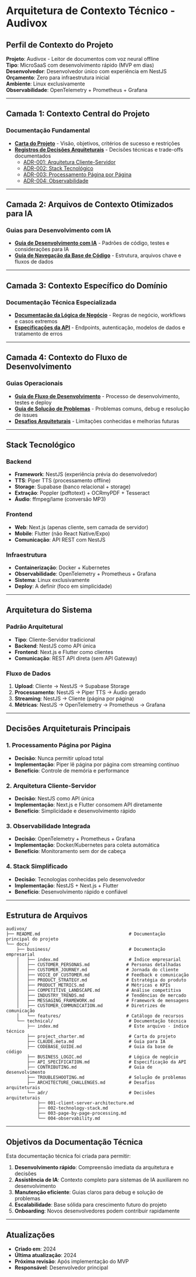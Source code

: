 # Arquitetura de Contexto Técnico - Audivox

## Perfil de Contexto do Projeto

**Projeto**: Audivox - Leitor de documentos com voz neural offline  
**Tipo**: MicroSaaS com desenvolvimento rápido (MVP em dias)  
**Desenvolvedor**: Desenvolvedor único com experiência em NestJS  
**Orçamento**: Zero para infraestrutura inicial  
**Ambiente**: Linux exclusivamente  
**Observabilidade**: OpenTelemetry + Prometheus + Grafana  

---

## Camada 1: Contexto Central do Projeto

### Documentação Fundamental
- **[Carta do Projeto](project_charter.md)** - Visão, objetivos, critérios de sucesso e restrições
- **[Registros de Decisões Arquiteturais](adr/)** - Decisões técnicas e trade-offs documentados
  - [ADR-001: Arquitetura Cliente-Servidor](adr/001-client-server-architecture.md)
  - [ADR-002: Stack Tecnológico](adr/002-technology-stack.md)
  - [ADR-003: Processamento Página por Página](adr/003-page-by-page-processing.md)
  - [ADR-004: Observabilidade](adr/004-observability.md)

---

## Camada 2: Arquivos de Contexto Otimizados para IA

### Guias para Desenvolvimento com IA
- **[Guia de Desenvolvimento com IA](CLAUDE.meta.md)** - Padrões de código, testes e considerações para IA
- **[Guia de Navegação da Base de Código](CODEBASE_GUIDE.md)** - Estrutura, arquivos chave e fluxos de dados

---

## Camada 3: Contexto Específico do Domínio

### Documentação Técnica Especializada
- **[Documentação da Lógica de Negócio](BUSINESS_LOGIC.md)** - Regras de negócio, workflows e casos extremos
- **[Especificações da API](API_SPECIFICATION.md)** - Endpoints, autenticação, modelos de dados e tratamento de erros

---

## Camada 4: Contexto do Fluxo de Desenvolvimento

### Guias Operacionais
- **[Guia de Fluxo de Desenvolvimento](CONTRIBUTING.md)** - Processo de desenvolvimento, testes e deploy
- **[Guia de Solução de Problemas](TROUBLESHOOTING.md)** - Problemas comuns, debug e resolução de issues
- **[Desafios Arquiteturais](ARCHITECTURE_CHALLENGES.md)** - Limitações conhecidas e melhorias futuras

---

## Stack Tecnológico

### Backend
- **Framework**: NestJS (experiência prévia do desenvolvedor)
- **TTS**: Piper TTS (processamento offline)
- **Storage**: Supabase (banco relacional + storage)
- **Extração**: Poppler (pdftotext) + OCRmyPDF + Tesseract
- **Áudio**: ffmpeg/lame (conversão MP3)

### Frontend
- **Web**: Next.js (apenas cliente, sem camada de servidor)
- **Mobile**: Flutter (não React Native/Expo)
- **Comunicação**: API REST com NestJS

### Infraestrutura
- **Containerização**: Docker + Kubernetes
- **Observabilidade**: OpenTelemetry + Prometheus + Grafana
- **Sistema**: Linux exclusivamente
- **Deploy**: A definir (foco em simplicidade)

---

## Arquitetura do Sistema

### Padrão Arquitetural
- **Tipo**: Cliente-Servidor tradicional
- **Backend**: NestJS como API única
- **Frontend**: Next.js e Flutter como clientes
- **Comunicação**: REST API direta (sem API Gateway)

### Fluxo de Dados
1. **Upload**: Cliente → NestJS → Supabase Storage
2. **Processamento**: NestJS → Piper TTS → Áudio gerado
3. **Streaming**: NestJS → Cliente (página por página)
4. **Métricas**: NestJS → OpenTelemetry → Prometheus → Grafana

---

## Decisões Arquiteturais Principais

### 1. Processamento Página por Página
- **Decisão**: Nunca permitir upload total
- **Implementação**: Piper lê página por página com streaming contínuo
- **Benefício**: Controle de memória e performance

### 2. Arquitetura Cliente-Servidor
- **Decisão**: NestJS como API única
- **Implementação**: Next.js e Flutter consomem API diretamente
- **Benefício**: Simplicidade e desenvolvimento rápido

### 3. Observabilidade Integrada
- **Decisão**: OpenTelemetry + Prometheus + Grafana
- **Implementação**: Docker/Kubernetes para coleta automática
- **Benefício**: Monitoramento sem dor de cabeça

### 4. Stack Simplificado
- **Decisão**: Tecnologias conhecidas pelo desenvolvedor
- **Implementação**: NestJS + Next.js + Flutter
- **Benefício**: Desenvolvimento rápido e confiável

---

## Estrutura de Arquivos

```
audivox/
├── README.md                                  # Documentação principal do projeto
└── docs/
    ├── business/                              # Documentação empresarial
    │   ├── index.md                           # Índice empresarial
    │   ├── CUSTOMER_PERSONAS.md              # Personas detalhadas
    │   ├── CUSTOMER_JOURNEY.md               # Jornada do cliente
    │   ├── VOICE_OF_CUSTOMER.md              # Feedback e comunicação
    │   ├── PRODUCT_STRATEGY.md               # Estratégia do produto
    │   ├── PRODUCT_METRICS.md                # Métricas e KPIs
    │   ├── COMPETITIVE_LANDSCAPE.md          # Análise competitiva
    │   ├── INDUSTRY_TRENDS.md                # Tendências de mercado
    │   ├── MESSAGING_FRAMEWORK.md            # Framework de mensagens
    │   ├── CUSTOMER_COMMUNICATION.md         # Diretrizes de comunicação
    │   └── features/                         # Catálogo de recursos
    └── technical/                             # Documentação técnica
        ├── index.md                           # Este arquivo - índice técnico
        ├── project_charter.md                 # Carta do projeto
        ├── CLAUDE.meta.md                     # Guia para IA
        ├── CODEBASE_GUIDE.md                  # Guia da base de código
        ├── BUSINESS_LOGIC.md                  # Lógica de negócio
        ├── API_SPECIFICATION.md               # Especificação da API
        ├── CONTRIBUTING.md                    # Guia de desenvolvimento
        ├── TROUBLESHOOTING.md                 # Solução de problemas
        ├── ARCHITECTURE_CHALLENGES.md         # Desafios arquiteturais
        └── adr/                               # Decisões arquiteturais
            ├── 001-client-server-architecture.md
            ├── 002-technology-stack.md
            ├── 003-page-by-page-processing.md
            └── 004-observability.md
```

---

## Objetivos da Documentação Técnica

Esta documentação técnica foi criada para permitir:

1. **Desenvolvimento rápido**: Compreensão imediata da arquitetura e decisões
2. **Assistência de IA**: Contexto completo para sistemas de IA auxiliarem no desenvolvimento
3. **Manutenção eficiente**: Guias claros para debug e solução de problemas
4. **Escalabilidade**: Base sólida para crescimento futuro do projeto
5. **Onboarding**: Novos desenvolvedores podem contribuir rapidamente

---

## Atualizações

- **Criado em**: 2024
- **Última atualização**: 2024
- **Próxima revisão**: Após implementação do MVP
- **Responsável**: Desenvolvedor principal
